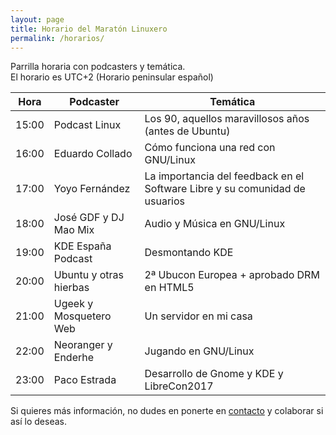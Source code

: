 ```yaml
---
layout: page
title: Horario del Maratón Linuxero
permalink: /horarios/
---
```


Parrilla horaria con podcasters y temática.  
El horario es UTC+2 (Horario peninsular español)


**Hora**| **Podcaster**           | **Temática**
------ | ------------------------- | ------------------------------------------------------------
15:00  | Podcast Linux             | Los 90, aquellos maravillosos años (antes de Ubuntu)
16:00  | Eduardo Collado           | Cómo funciona una red con GNU/Linux
17:00  | Yoyo Fernández            | La importancia del feedback en el Software Libre y su comunidad de usuarios
18:00  | José GDF y DJ Mao Mix     | Audio y Música en GNU/Linux
19:00  | KDE España Podcast        | Desmontando KDE
20:00  | Ubuntu y otras hierbas    | 2ª Ubucon Europea + aprobado DRM en HTML5
21:00  | Ugeek y Mosquetero Web    | Un servidor en mi casa
22:00  | Neoranger y Enderhe       | Jugando en GNU/Linux
23:00  | Paco Estrada              | Desarrollo de Gnome y KDE y LibreCon2017


Si quieres más información, no dudes en ponerte en [contacto](https://maratonlinuxero.github.io/about/) y colaborar si así lo deseas.

